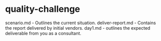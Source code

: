# quality-challenge

scenario.md - Outlines the current situation.
deliver-report.md - Contains the report delivered by initial vendors.
day1.md - outlines the expected deliverable from you as a consultant.

